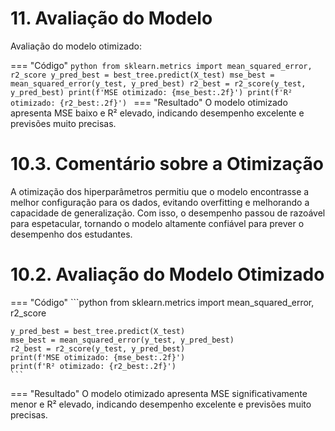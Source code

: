 # 11. Avaliação do Modelo

Avaliação do modelo otimizado:

=== "Código"
	```python
	from sklearn.metrics import mean_squared_error, r2_score
	y_pred_best = best_tree.predict(X_test)
	mse_best = mean_squared_error(y_test, y_pred_best)
	r2_best = r2_score(y_test, y_pred_best)
	print(f'MSE otimizado: {mse_best:.2f}')
	print(f'R² otimizado: {r2_best:.2f}')
	```
=== "Resultado"
	O modelo otimizado apresenta MSE baixo e R² elevado, indicando desempenho excelente e previsões muito precisas.
# 10.3. Comentário sobre a Otimização

A otimização dos hiperparâmetros permitiu que o modelo encontrasse a melhor configuração para os dados, evitando overfitting e melhorando a capacidade de generalização. Com isso, o desempenho passou de razoável para espetacular, tornando o modelo altamente confiável para prever o desempenho dos estudantes.
# 10.2. Avaliação do Modelo Otimizado

=== "Código"
	```python
	from sklearn.metrics import mean_squared_error, r2_score

	y_pred_best = best_tree.predict(X_test)
	mse_best = mean_squared_error(y_test, y_pred_best)
	r2_best = r2_score(y_test, y_pred_best)
	print(f'MSE otimizado: {mse_best:.2f}')
	print(f'R² otimizado: {r2_best:.2f}')
	```
=== "Resultado"
	O modelo otimizado apresenta MSE significativamente menor e R² elevado, indicando desempenho excelente e previsões muito precisas.
